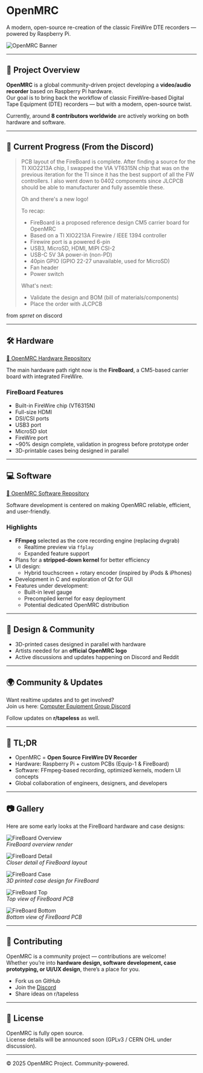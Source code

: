 # OpenMRC  

A modern, open-source re-creation of the classic FireWire DTE recorders — powered by Raspberry Pi.  

![OpenMRC Banner](https://placehold.co/1000x200?text=OpenMRC+Project)  

---

## 🚀 Project Overview  

**OpenMRC** is a global community-driven project developing a **video/audio recorder** based on Raspberry Pi hardware.  
Our goal is to bring back the workflow of classic FireWire-based Digital Tape Equipment (DTE) recorders — but with a modern, open-source twist.  

Currently, around **8 contributors worldwide** are actively working on both hardware and software.  

---
## 🚧 Current Progress (From the Discord)

> PCB layout of the FireBoard is complete. After finding a source for the TI XIO2213A chip, I swapped the VIA VT6315N chip that was on the previous iteration for the TI since it has the best support of all the FW controllers. I also went down to 0402 components since JLCPCB should be able to manufacturer and fully assemble these.
>
> Oh and there's a new logo!
>
> To recap:
>
> * FireBoard is a proposed reference design CM5 carrier board for OpenMRC
> * Based on a TI XIO2213A Firewire / IEEE 1394 controller
> * Firewire port is a powered 6-pin
> * USB3, MicroSD, HDMI, MIPI CSI-2
> * USB-C 5V 3A power-in (non-PD)
> * 40pin GPIO (GPIO 22-27 unavailable, used for MicroSD)
> * Fan header
> * Power switch
>
> What's next:
>
> * Validate the design and BOM (bill of materials/components)
> * Place the order with JLCPCB

from *sprret* on discord




---

## 🛠️ Hardware  

[🔗 OpenMRC Hardware Repository](https://github.com/openMRC/Hardware)  

The main hardware path right now is the **FireBoard**, a CM5-based carrier board with integrated FireWire.  

### FireBoard Features  
- Built-in FireWire chip (VT6315N)  
- Full-size HDMI  
- DSI/CSI ports  
- USB3 port  
- MicroSD slot  
- FireWire port  
- ~90% design complete, validation in progress before prototype order  
- 3D-printable cases being designed in parallel  

---

## 💻 Software  

[🔗 OpenMRC Software Repository](https://github.com/openMRC/Software)  

Software development is centered on making OpenMRC reliable, efficient, and user-friendly.  

### Highlights  
- **FFmpeg** selected as the core recording engine (replacing dvgrab)  
  - Realtime preview via `ffplay`  
  - Expanded feature support  
- Plans for a **stripped-down kernel** for better efficiency  
- UI design:  
  - Hybrid touchscreen + rotary encoder (inspired by iPods & iPhones)  
- Development in C and exploration of Qt for GUI  
- Features under development:  
  - Built-in level gauge  
  - Precompiled kernel for easy deployment  
  - Potential dedicated OpenMRC distribution  

---

## 🎨 Design & Community  

- 3D-printed cases designed in parallel with hardware  
- Artists needed for an **official OpenMRC logo**  
- Active discussions and updates happening on Discord and Reddit  

---

## 🌍 Community & Updates  

Want realtime updates and to get involved?  
Join us here: [Computer Equipment Group Discord](https://discord.gg/XP8uHH9ArF)  

Follow updates on **r/tapeless** as well.  

---

## 📌 TL;DR  

- OpenMRC = **Open Source FireWire DV Recorder**  
- Hardware: Raspberry Pi + custom PCBs (Equip-1 & FireBoard)  
- Software: FFmpeg-based recording, optimized kernels, modern UI concepts  
- Global collaboration of engineers, designers, and developers  

---

## 📷 Gallery  

Here are some early looks at the FireBoard hardware and case designs:  

![FireBoard Overview](fireboardOverview.png)  
*FireBoard overview render*  

![FireBoard Detail](fireboardDetail.png)  
*Closer detail of FireBoard layout*  

![FireBoard Case](fireboardCase.png)  
*3D printed case design for FireBoard*  

![FireBoard Top](fireboardTop.png)  
*Top view of FireBoard PCB*  

![FireBoard Bottom](fireboardBottom.png)  
*Bottom view of FireBoard PCB*  

---

## 🙌 Contributing  

OpenMRC is a community project — contributions are welcome!  
Whether you’re into **hardware design, software development, case prototyping, or UI/UX design**, there’s a place for you.  

- Fork us on GitHub  
- Join the [Discord](https://discord.gg/XP8uHH9ArF)  
- Share ideas on r/tapeless  

---

## 📜 License  

OpenMRC is fully open source.  
License details will be announced soon (GPLv3 / CERN OHL under discussion).  

---

© 2025 OpenMRC Project. Community-powered.  
